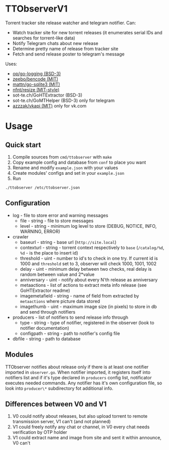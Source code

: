 # TTObserverV1
Torrent tracker site release watcher and telegram notifier.
Can:

 - Watch tracker site for new torrent releases (it enumerates serial IDs and searches for torrent-like data)
 - Notify Telegram chats about new release
 - Determine pretty name of release from tracker site
 - Fetch and send release poster to telegram's message 

Uses:

 - [op/go-logging (BSD-3)](https://github.com/op/go-logging)
 - [zeebo/bencode (MIT)](https://github.com/zeebo/bencode)
 - [mattn/go-sqlite3 (MIT)](https://github.com/mattn/go-sqlite3)
 - [nfnt/resize (MIT-style)](https://github.com/nfnt/resize)
 - sot-te.ch/GoHTExtractor (BSD-3)
 - sot-te.ch/GoMTHelper (BSD-3) only for telegram
 - [azzzak/vkapi (MIT)](https://github.com/azzzak/vkapi) only for vk.com
 
# Usage
## Quick start

1. Compile sources from `cmd/ttobserver` with `make`
2. Copy example config and database from `conf` to place you want
3. Rename and modify `example.json` with your values
4. Create modules' configs and set in your `example.json`
5. Run

```
./ttobserver /etc/ttobserver.json
```

## Configuration
 - log - file to store error and warning messages
	- file - string - file to store messages
	- level - string - minimum log level to store (DEBUG, NOTICE, INFO, WARNING, ERROR)
 - crawler
	- baseurl - string - base url (`http://site.local`)
	- contexturl - string - torrent context respectively to `base` (`/catalog/%d`, `%d` - is the place to insert id)
	- threshold - uint - number to id's to check in one try. If current id is 1000 and `threshold` set to 3, observer will check 1000, 1001, 1002
    - delay - uint - minimum delay between two checks, real delay is random between value and 2*value
	- anniversary - uint - notify about every N'th release as anniversary
	- metaactions - list of actions to extract meta info release (see GoHTExtractor readme)
    - imagemetafield - string - name of field from extracted by `metaactions` where picture data stored
    - imagethumb - uint - maximum image size (in pixels) to store in db and send through notifiers 
 - producers - list of notifiers to send release info through
    - type - string - type of notifier, registered in the observer (look to notifier documentation)
    - configpath - string - path to notifier's config file
 - dbfile - string - path to database

## Modules
TTObserver notifies about release only if there is at least one notifier imported in `observer.go`.
When notifier imported, it registers itself into notifiers list and if it's type declared in
`producers` config list, notificator executes needed commands.
Any notifier has it's own configuration file, so look into `producer\*` subdirectory fot additional info. 

## Differences between V0 and V1
1. V0 could notify about releases, but also upload torrent to remote transmission server, V1 can't (and not planned)
3. V1 could freely notify any chat or channel, in V0 every chat needs verification by OTP holder
4. V1 could extract name and image from site and sent it within announce, V0 can't
